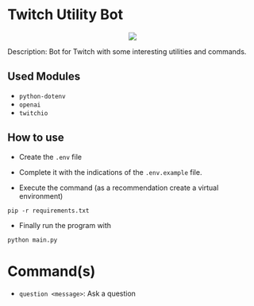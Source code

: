 # Twitch Utility Bot

<div align="center">
<img src="https://upload.wikimedia.org/wikipedia/commons/thumb/c/c3/Python-logo-notext.svg/200px-Python-logo-notext.svg.png" weight=200px />
</div>

Description: Bot for Twitch with some interesting utilities and commands.

## Used Modules

-  `python-dotenv`
-  `openai`
-  `twitchio`

## How to use

-  Create the `.env` file

-  Complete it with the indications of the `.env.example` file.

-  Execute the command (as a recommendation create a virtual environment)

```
pip -r requirements.txt
```

-  Finally run the program with

```
python main.py
```

# Command(s)

- `question <message>`: Ask a question